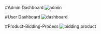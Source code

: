 #Admin Dashboard
![admin](https://user-images.githubusercontent.com/61811493/232769323-597dc6c0-59a0-4dad-9db7-5be11ad66078.PNG)


#User Dashboard
![dashboard](https://user-images.githubusercontent.com/61811493/232769662-eeb7110e-b532-4014-b8e2-2f6c7e986658.PNG)


#Product-Bidding-Process
![bidding product](https://user-images.githubusercontent.com/61811493/232770830-9062bf7e-10d4-4582-accb-94d13cfe9b65.PNG)
